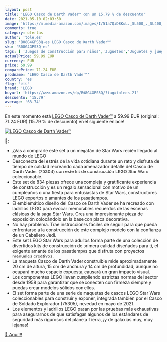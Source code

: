 ```yaml
---
layout: post
title: 'LEGO Casco de Darth Vader™ con un 15.79 % de descuento'
date: 2021-05-10 02:03:50
image: 'https://m.media-amazon.com/images/I/51a7QiD8KuL._SL500_._SL400_.jpg'
comments: true
category: ofertas
author: 'tole.es'
slug: 'B08G4GPS3Q-es LEGO Casco de Darth Vader™'
sku: 'B08G4GPS3Q-es'
tags: [ 'Juegos de construcción para niños','Juguetes','Juguetes y juegos','lego', ]
actualPrice: 59.99 EUR
currency: EUR
price: 59.99
comparePrice: 71.24 EUR
prodname: 'LEGO Casco de Darth Vader™'
country: 'es'
flag: '🇪🇸'
brand: 'LEGO'
buyurl: 'https://www.amazon.es/dp/B08G4GPS3Q/?tag=tolees-21'
descuento: '15.79'
average: '63.74'
---
```


En este momento está [LEGO Casco de Darth Vader™](https://www.amazon.es/dp/B08G4GPS3Q/?tag=tolees-21) a 59.99 EUR (original: 71.24 EUR) (15.79 %  de descuento) en el siguiente enlace!

[![LEGO Casco de Darth Vader™](https://m.media-amazon.com/images/I/51a7QiD8KuL._SL500_._SL400_.jpg)](https://www.amazon.es/dp/B08G4GPS3Q/?tag=tolees-21)

🔎:

- ¿Vas a comprarle este set a un megafán de Star Wars recién llegado al mundo de LEGO
- Desconecta del estrés de la vida cotidiana durante un rato y disfruta de tiempo de calidad recreando cada amenazador detalle del Casco de Darth Vader (75304) con este kit de construcción LEGO Star Wars coleccionable.
- Este set de 834 piezas ofrece una compleja y gratificante experiencia de construcción y es un regalo sensacional con motivo de un cumpleaños o una fiesta para entusiastas de Star Wars, constructores LEGO expertos o amantes de los pasatiempos.
- El emblemático diseño del Casco de Darth Vader se ha recreado con ladrillos LEGO para evocar memorables recuerdos de las escenas clásicas de la saga Star Wars. Crea una impresionante pieza de exposición colocándolo en la base con placa decorativa.
- No hay problema. Trae instrucciones fáciles de seguir para que pueda enfrentarse a la construcción de este complejo modelo con la confianza de un Caballero Jedi.
- Este set LEGO Star Wars para adultos forma parte de una colección de divertidos kits de construcción de primera calidad diseñados para ti, el exigente amante de los pasatiempos que disfruta con proyectos manuales creativos.
- La maqueta Casco de Darth Vader construible mide aproximadamente 20 cm de altura, 15 cm de anchura y 14 cm de profundidad; aunque no ocupará mucho espacio expuesta, causará un gran impacto visual.
- Los componentes LEGO llevan cumpliendo estrictas normas del sector desde 1958 para garantizar que se conecten con firmeza siempre y puedas crear modelos sólidos con ellos.
- El set forma parte de una serie de maquetas de cascos LEGO Star Wars coleccionables para construir y exponer, integrada también por el Casco de Soldado Explorador (75305), novedad en mayo de 2021.
- Los elementos y ladrillos LEGO pasan por las pruebas más exhaustivas para asegurarnos de que satisfagan algunos de los estándares de seguridad más rigurosos del planeta Tierra, ¡y de galaxias muy, muy lejanas!

[🛒 Aquí!!!](https://www.amazon.es/dp/B08G4GPS3Q/?tag=tolees-21)
